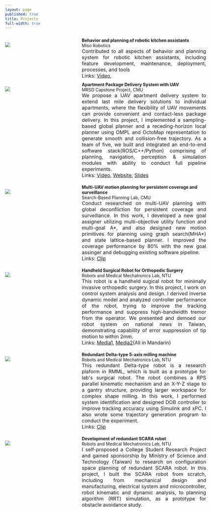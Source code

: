 ```yaml
---
layout: page
published: true
title: Projects
full-width: true
---
```

<div class="container" style="width: 130%; padding-top: 10px">
    <div style="float: left; width:230px; padding-top: 15px">
        <img src="{{site.baseurl}}/img/Flippy2.png" vertical-align='middle'/>
    </div>
    <div style="margin-left:250px">
        <b>Behavior and planning of robotic kitchen assistants </b><br>
         Miso Robotics<br>
         <div align="justify">
           <font size="3" >Contributed to all aspects of behavior and planning system for robotic kitchen assistants, including feature development,
maintenance, deployment, processes, and tools <br>
           Links: <a href="https://www.youtube.com/watch?v=T4-qsklXphs">Video</a>, 
         </font>
         </div> 
    </div>
</div>

<div class="container" style="width: 130%; padding-top: 10px">
    <div style="float: left; width:230px; padding-top: 15px">
        <img src="{{site.baseurl}}/img/plan.png" vertical-align='middle'/>
    </div>
    <div style="margin-left:250px">
        <b>Apartment Package Delivery System with UAV </b><br>
         MRSD Capstone Project, CMU<br>
         <div align="justify">
           <font size="3" >We propose a UAV apartment delivery system to extend last mile delivery solutions to individual apartments, where the flexibility of UAV movements can provide convenient and contact-less package delivery. In this project, I implemented a sampling-based global planner and a receding-horizon local planner using OMPL and OctoMap representation to generate smooth and collision-free trajectory. As a team of five, we built and integrated an end-to-end software stack(ROS/C++/Python) comprising of planning, navigation, perception & simulation modules with ability to conduct full pipeline experiments. <br>
           Links: <a href="https://www.youtube.com/watch?v=NaUZMHk5iw0&feature=emb_title">Video</a>, <a href="https://mrsdprojects.ri.cmu.edu/2020teamf/">Website</a>, <a href="https://docs.google.com/presentation/d/1TXZD6ZQ26Hlsn0iPK27genaAL-0yA7YpqnoywkC6_Zc/edit?usp=sharing">Slides</a>
         </font>
         </div> 
    </div>
</div>


<div class="container" style="width: 130%; padding-top: 20px">
    <div style="float: left; width:230px; padding-top: 15px">
        <img src="{{site.baseurl}}/img/MHI.png" vertical-align='middle'/>
    </div>
    <div style="margin-left:250px">
        <b>Multi-UAV motion planning for persistent coverage and surveillance </b><br>
         Search-Based Planning Lab, CMU<br>
         <div align="justify">
           <font size="3" > Conduct researched on multi-UAV planning with global deconfliction for persistent coverage and surveillance. In this work, I developed a new goal assigner utilizing multi-objective utility function and multi-goal A*, and also designed new motion primitives for planning using graph search(MHA*) and state lattice-based planner. I improved the coverage performance by 80% with the new goal assinger and debugging existing software pipeline.<br>
           Links: <a href="https://youtu.be/6_fcSuORXCA">Clip</a>
         </font>
         </div> 
    </div>
</div>

<div class="container" style="width: 130%; padding-top: 20px">
    <div style="float: left; width:230px; padding-top: 15px">
        <img src="{{site.baseurl}}/img/surgical_robot.jpeg" vertical-align='middle'/>
    </div>
    <div style="margin-left:250px">
        <b>Handheld Surgical Robot for Orthopedic Surgery </b><br>
         Robots and Medical Mechatronics Lab, NTU<br>
         <div align="justify">
           <font size="3" >This robot is a handheld sugical robot for minimally invasive orthopedic surgery. In this project, I work on control system analysis and design. I derived inverse dynamic model and analyzed controller performance of the robot, trying to improve the tracking performance and suppress high-bandwidth tremor from the operator. We presented and demoed our robot system on national news in Taiwan, demonstrating capability of error suppression of tip motion to within 2mm.<br>
           Links: <a href="https://www.youtube.com/watch?v=eWTnA_MdFLk">Media1</a>, <a href="https://today.line.me/tw/v2/article/%E9%AA%A8%E7%A7%91%E9%81%94%E6%96%87%E8%A5%BF%EF%BC%8C%E7%82%B3%E7%A2%A9%E7%94%9F%E9%86%AB%E5%BE%AE%E5%89%B5%E6%89%8B%E8%A1%93%E6%A9%9F%E5%99%A8%E4%BA%BA%E8%AE%93%E6%B2%BB%E7%99%82%E6%9B%B4%E7%B2%BE%E6%BA%96%E6%9C%89%E6%95%88-ReWzom">Media2</a>(All in Mandarin)
         </font>
         </div> 
    </div>
</div>

<div class="container" style="width: 130%; padding-top: 20px">
    <div style="float: left; width:230px; padding-top: 15px">
        <img src="{{site.baseurl}}/img/delta.jpeg" vertical-align='middle'/>
    </div>
    <div style="margin-left:250px">
        <b>Redundant Delta-type 5-axis milling machine </b><br>
         Robots and Medical Mechatronics Lab, NTU<br>
         <div align="justify">
           <font size="3" >This redundant Delta-type robot is a research plaform in RMML, which is built as a prototype for lab's surgical robot. The robot combines a RPS parallel kinematic mechanism and an X-Y-Z stage to a gantry structure, providing larger workspace for complex shape milling. In this work, I performed system identification and designed DOB controller to improve tracking accuracy using Simulink and xPC. I also wrote some trajectory generation program to conduct the experiment.<br>
           Links: <a href="https://youtu.be/N-_jca0M_K4">Clip</a>
         </font>
         </div> 
    </div>
</div>

<div class="container" style="width: 130%; padding-top: 20px">
    <div style="float: left; width:230px; padding-top: 15px">
        <img src="{{site.baseurl}}/img/SCARA.jpeg" vertical-align='middle'/>
    </div>
    <div style="margin-left:250px">
        <b>Development of redundant SCARA robot</b><br>
         Robots and Medical Mechatronics Lab, NTU<br>
         <div align="justify">
           <font size="3" > I self-proposed a College Student Research Project and gained sponsorship by Ministry of Science and Technology (Taiwan) to research on configuration space planning of redundant SCARA robot. In this project, I built the SCARA robot from scratch, including from mechanical design and manufacturing, electrical system and microcontroller, robot kinematic and dynamic analysis, to planning algorithm (RRT) simulation, as a prototype for obstacle avoidance study. <br>
           </font>
         </div> 
    </div>
</div>
